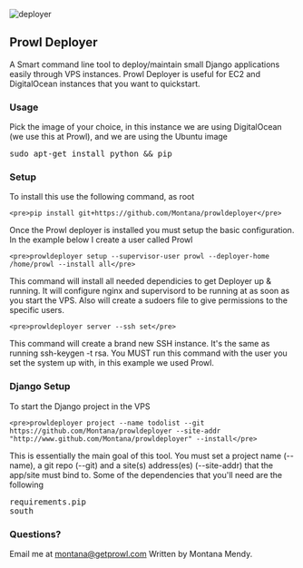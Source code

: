 ![deployer](http://www.getprowl.com/deployer.png)

## Prowl Deployer

A Smart command line tool to deploy/maintain small Django applications easily through VPS instances. Prowl Deployer is useful for EC2 and DigitalOcean instances that you want to quickstart.

### Usage

Pick the image of your choice, in this instance we are using DigitalOcean (we use this at Prowl), and we are using the Ubuntu image

<pre>sudo apt-get install python && pip</pre>

### Setup

To install this use the following command, as root

    <pre>pip install git+https://github.com/Montana/prowldeployer</pre>

Once the Prowl deployer is installed you must setup the basic configuration. In the example below I create a user called Prowl

    <pre>prowldeployer setup --supervisor-user prowl --deployer-home /home/prowl --install all</pre>

This command will install all needed dependicies to get Deployer up & running. It will configure nginx and supervisord to be running at as soon as you start the VPS. Also will create a sudoers file to give permissions to the specific users.

    <pre>prowldeployer server --ssh set</pre>

This command will create a brand new SSH instance. It's the same as running ssh-keygen -t rsa. You MUST run this command with the user you set the system up with, in this example we used Prowl.

### Django Setup

To start the Django project in the VPS 

    <pre>prowldeployer project --name todolist --git https://github.com/Montana/prowldeployer --site-addr "http://www.github.com/Montana/prowldeployer" --install</pre>

This is essentially the main goal of this tool. You must set a project name (--name), a git repo (--git) and a site(s) address(es) (--site-addr) that the app/site must bind to. Some of the dependencies that you'll need are the following 

<pre>requirements.pip
south
</pre>

### Questions?

Email me at montana@getprowl.com Written by Montana Mendy.